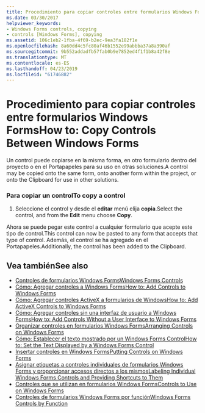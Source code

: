 ```yaml
---
title: Procedimiento para copiar controles entre formularios Windows Forms
ms.date: 03/30/2017
helpviewer_keywords:
- Windows Forms controls, copying
- controls [Windows Forms], copying
ms.assetid: 106c1eb2-1fba-4f69-b2ec-9ea3fa182f1e
ms.openlocfilehash: 8a60dd4c5fc80af46b1552e99abbba37a8a390af
ms.sourcegitcommit: 9b552addadfb57fab0b9e7852ed4f1f1b8a42f8e
ms.translationtype: MT
ms.contentlocale: es-ES
ms.lasthandoff: 04/23/2019
ms.locfileid: "61746882"
---
```

# <a name="how-to-copy-controls-between-windows-forms"></a><span data-ttu-id="37855-102">Procedimiento para copiar controles entre formularios Windows Forms</span><span class="sxs-lookup"><span data-stu-id="37855-102">How to: Copy Controls Between Windows Forms</span></span>
<span data-ttu-id="37855-103">Un control puede copiarse en la misma forma, en otro formulario dentro del proyecto o en el Portapapeles para su uso en otras soluciones.</span><span class="sxs-lookup"><span data-stu-id="37855-103">A control may be copied onto the same form, onto another form within the project, or onto the Clipboard for use in other solutions.</span></span>  
  
### <a name="to-copy-a-control"></a><span data-ttu-id="37855-104">Para copiar un control</span><span class="sxs-lookup"><span data-stu-id="37855-104">To copy a control</span></span>  
  
1. <span data-ttu-id="37855-105">Seleccione el control y desde el **editar** menú elija **copia**.</span><span class="sxs-lookup"><span data-stu-id="37855-105">Select the control, and from the **Edit** menu choose **Copy**.</span></span>  
  
 <span data-ttu-id="37855-106">Ahora se puede pegar este control a cualquier formulario que acepte este tipo de control.</span><span class="sxs-lookup"><span data-stu-id="37855-106">This control can now be pasted to any form that accepts that type of control.</span></span> <span data-ttu-id="37855-107">Además, el control se ha agregado en el Portapapeles.</span><span class="sxs-lookup"><span data-stu-id="37855-107">Additionally, the control has been added to the Clipboard.</span></span>  
  
## <a name="see-also"></a><span data-ttu-id="37855-108">Vea también</span><span class="sxs-lookup"><span data-stu-id="37855-108">See also</span></span>

- [<span data-ttu-id="37855-109">Controles de formularios Windows Forms</span><span class="sxs-lookup"><span data-stu-id="37855-109">Windows Forms Controls</span></span>](index.md)
- [<span data-ttu-id="37855-110">Cómo: Agregar controles a Windows Forms</span><span class="sxs-lookup"><span data-stu-id="37855-110">How to: Add Controls to Windows Forms</span></span>](how-to-add-controls-to-windows-forms.md)
- [<span data-ttu-id="37855-111">Cómo: Agregar controles ActiveX a formularios de Windows</span><span class="sxs-lookup"><span data-stu-id="37855-111">How to: Add ActiveX Controls to Windows Forms</span></span>](how-to-add-activex-controls-to-windows-forms.md)
- [<span data-ttu-id="37855-112">Cómo: Agregar controles sin una interfaz de usuario a Windows Forms</span><span class="sxs-lookup"><span data-stu-id="37855-112">How to: Add Controls Without a User Interface to Windows Forms</span></span>](how-to-add-controls-without-a-user-interface-to-windows-forms.md)
- [<span data-ttu-id="37855-113">Organizar controles en formularios Windows Forms</span><span class="sxs-lookup"><span data-stu-id="37855-113">Arranging Controls on Windows Forms</span></span>](arranging-controls-on-windows-forms.md)
- [<span data-ttu-id="37855-114">Cómo: Establecer el texto mostrado por un Windows Forms Control</span><span class="sxs-lookup"><span data-stu-id="37855-114">How to: Set the Text Displayed by a Windows Forms Control</span></span>](how-to-set-the-text-displayed-by-a-windows-forms-control.md)
- [<span data-ttu-id="37855-115">Insertar controles en Windows Forms</span><span class="sxs-lookup"><span data-stu-id="37855-115">Putting Controls on Windows Forms</span></span>](putting-controls-on-windows-forms.md)
- [<span data-ttu-id="37855-116">Asignar etiquetas a controles individuales de formularios Windows Forms y proporcionar accesos directos a los mismos</span><span class="sxs-lookup"><span data-stu-id="37855-116">Labeling Individual Windows Forms Controls and Providing Shortcuts to Them</span></span>](labeling-individual-windows-forms-controls-and-providing-shortcuts-to-them.md)
- [<span data-ttu-id="37855-117">Controles que se utilizan en formularios Windows Forms</span><span class="sxs-lookup"><span data-stu-id="37855-117">Controls to Use on Windows Forms</span></span>](controls-to-use-on-windows-forms.md)
- [<span data-ttu-id="37855-118">Controles de formularios Windows Forms por función</span><span class="sxs-lookup"><span data-stu-id="37855-118">Windows Forms Controls by Function</span></span>](windows-forms-controls-by-function.md)
